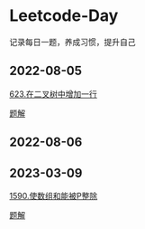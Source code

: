 # Leetcode-Day
记录每日一题，养成习惯，提升自己
## 2022-08-05
[623.在二叉树中增加一行](https://leetcode.cn/problems/add-one-row-to-tree/)

[题解](solution/623.md)
## 2022-08-06

## 2023-03-09
[1590.使数组和能被P整除](https://leetcode.cn/problems/make-sum-divisible-by-p/solutions/)

[题解](solution/1590.md)
